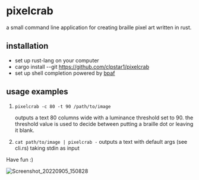# pixelcrab
a small command line application for creating braille pixel art written in rust.

## installation
- set up rust-lang on your computer
- cargo install --git https://github.com/clpstar1/pixelcrab
- set up shell completion powered by [bpaf](https://github.com/pacak/bpaf)

## usage examples

1) `pixelcrab -c 80 -t 90 /path/to/image`

    outputs a text 80 columns wide with a luminance threshold set to 90.
    the threshold value is used to decide between putting a braille dot or leaving it blank. 

2) `cat path/to/image | pixelcrab -`
    outputs a text with default args (see cli.rs) taking stdin as input

Have fun :)

![Screenshot_20220905_150828](https://user-images.githubusercontent.com/37932185/188457087-c0968275-33fd-4ca6-8939-456817bf8a9a.png)

